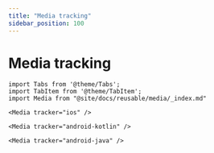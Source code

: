 ```yaml
---
title: "Media tracking"
sidebar_position: 100
---
```


# Media tracking

```mdx-code-block
import Tabs from '@theme/Tabs';
import TabItem from '@theme/TabItem';
import Media from "@site/docs/reusable/media/_index.md"
```

<Tabs groupId="platform" queryString>
  <TabItem value="ios" label="iOS" default>

```mdx-code-block
<Media tracker="ios" />
```

  </TabItem>
  <TabItem value="android" label="Android (Kotlin)">

```mdx-code-block
<Media tracker="android-kotlin" />
```

  </TabItem>
  <TabItem value="android-java" label="Android (Java)">


```mdx-code-block
<Media tracker="android-java" />
```

  </TabItem>
</Tabs>
